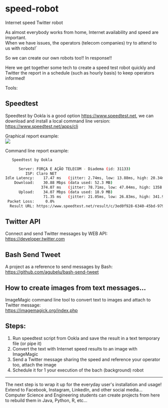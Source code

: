 # speed-robot
Internet speed Twitter robot

As almost everybody works from home, Internet availability and speed are important.<br>
When we have issues, the operators (telecom companies) try to attend to us with robots!´

So we can create our own robots too!! In response!!

Here we get together some tech to create a speed test robot quickly and Twitter the report in a schedule (such as hourly basis) to keep operators informed!

Tools:

## Speedtest

Speedtest by Ookla is a good option https://www.speedtest.net, we can download and install a local command line version:
https://www.speedtest.net/apps/cli

Graphical report example:<br>
![](https://www.speedtest.net/result/14675293137.png)

Command line report example:
```bash
   Speedtest by Ookla

      Server: FORÇA E AÇÃO TELECOM - Diadema (id: 31133)
         ISP: Claro NET
Idle Latency:    17.47 ms   (jitter: 2.74ms, low: 13.88ms, high: 20.34ms)
    Download:    30.88 Mbps (data used: 52.3 MB)                                                   
                374.07 ms   (jitter: 78.71ms, low: 47.04ms, high: 1358.62ms)
      Upload:    34.07 Mbps (data used: 18.9 MB)                                                   
                 71.35 ms   (jitter: 21.05ms, low: 26.83ms, high: 341.94ms)
 Packet Loss:     0.0%
  Result URL: https://www.speedtest.net/result/c/3ed0f928-6340-45bd-9795-438565839bdb
```


## Twitter API

Connect and send Twitter messages by WEB API:<br>
https://developer.twitter.com

## Bash Send Tweet

A project as a reference to send messages by Bash:
https://github.com/agubelu/bash-send-tweet

## How to create images from text messages...

ImageMagic command line tool to convert text to images and attach to Twitter message:<br>
https://imagemagick.org/index.php

## Steps:

1. Run speedtest script from Ookla and save the result in a text temporary file (or pipe it)
2. Convert the text with Internet speed results to an image with ImageMagic
3. Send a Twitter message sharing the speed and reference your operator too, attach the image
4. Schedule it for 1 your execution of the bach (background) robot

---
The next step is to wrap it up for the everyday user's installation and usage!<br>
Extend to Facebook, Instagram, LinkedIn, and other social media...<br>
Computer Science and Engineering students can create projects from here to rebuild them in Java, Python, R, etc...<br>
